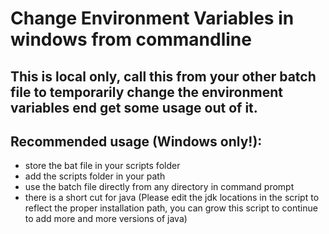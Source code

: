 # Change Environment Variables in windows from commandline

## This is local only, call this from your other batch file to temporarily change the environment variables end get some usage out of it.

## Recommended usage (Windows only!):
 - store the bat file in your scripts folder
 - add the scripts folder in your path
 - use the batch file directly from any directory in command prompt
 - there is a short cut for java (Please edit the jdk locations in the script to reflect the proper installation path, you can grow this script to continue to add more and more versions of java)
